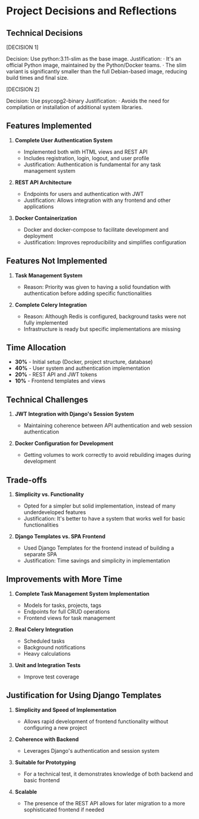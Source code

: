 # Project Decisions and Reflections

## Technical Decisions

[DECISION 1]

Decision: Use python:3.11-slim as the base image.
Justification:
    · It's an official Python image, maintained by the Python/Docker teams.
    · The slim variant is significantly smaller than the full Debian-based image, reducing build times and final size.

[DECISION 2]

Decision: Use psycopg2-binary
Justification: 
    · Avoids the need for compilation or installation of additional system libraries.

## Features Implemented

1. **Complete User Authentication System**
   - Implemented both with HTML views and REST API
   - Includes registration, login, logout, and user profile
   - Justification: Authentication is fundamental for any task management system

2. **REST API Architecture**
   - Endpoints for users and authentication with JWT
   - Justification: Allows integration with any frontend and other applications

3. **Docker Containerization**
   - Docker and docker-compose to facilitate development and deployment
   - Justification: Improves reproducibility and simplifies configuration

## Features Not Implemented

1. **Task Management System**
   - Reason: Priority was given to having a solid foundation with authentication before adding specific functionalities

2. **Complete Celery Integration**
   - Reason: Although Redis is configured, background tasks were not fully implemented
   - Infrastructure is ready but specific implementations are missing

## Time Allocation

- **30%** - Initial setup (Docker, project structure, database)
- **40%** - User system and authentication implementation
- **20%** - REST API and JWT tokens
- **10%** - Frontend templates and views

## Technical Challenges

1. **JWT Integration with Django's Session System**
   - Maintaining coherence between API authentication and web session authentication

2. **Docker Configuration for Development**
   - Getting volumes to work correctly to avoid rebuilding images during development

## Trade-offs

1. **Simplicity vs. Functionality**
   - Opted for a simpler but solid implementation, instead of many underdeveloped features
   - Justification: It's better to have a system that works well for basic functionalities

2. **Django Templates vs. SPA Frontend**
   - Used Django Templates for the frontend instead of building a separate SPA
   - Justification: Time savings and simplicity in implementation

## Improvements with More Time

1. **Complete Task Management System Implementation**
   - Models for tasks, projects, tags
   - Endpoints for full CRUD operations
   - Frontend views for task management

2. **Real Celery Integration**
   - Scheduled tasks
   - Background notifications
   - Heavy calculations

3. **Unit and Integration Tests**
   - Improve test coverage

## Justification for Using Django Templates

1. **Simplicity and Speed of Implementation**
   - Allows rapid development of frontend functionality without configuring a new project

2. **Coherence with Backend**
   - Leverages Django's authentication and session system

3. **Suitable for Prototyping**
   - For a technical test, it demonstrates knowledge of both backend and basic frontend

4. **Scalable**
   - The presence of the REST API allows for later migration to a more sophisticated frontend if needed

